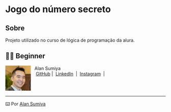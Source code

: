<h1>Jogo do número secreto</h1>

<h2> Sobre</h2>
<p>Projeto utilizado no curso de lógica de programação da alura.</p>

## 👨‍💻 Beginner

<p>
    <img 
      align=left 
      margin=10 
      width=80 
      src="./profile/FB_IMG_1680575117203.jpg"
    />
    <p>&nbsp&nbsp&nbspAlan Sumiya<br>
    &nbsp&nbsp&nbsp
    <a href="https://github.com/alansumiya">
    GitHub</a>&nbsp;|&nbsp;
    <a href="https://www.linkedin.com/in/alan-sumiya/">LinkedIn</a>
&nbsp;|&nbsp;
    <a href="https://www.instagram.com/alansumiya/">
    Instagram</a>
&nbsp;|&nbsp;</p>
</p>
<br/><br/>
<p>

---

⌨️ Por [Alan Sumiya](https://github.com/alansumiya)
